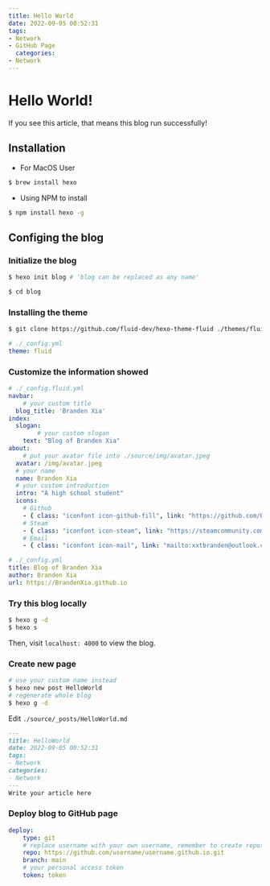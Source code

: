 ```yaml
---
title: Hello World
date: 2022-09-05 00:52:31
tags:
- Network
- GitHub Page
  categories:
- Network
---
```

# Hello World!
If you see this article, that means this blog run successfully!

## Installation

- For MacOS User

```bash
$ brew install hexo
```

- Using NPM to install

```bash
$ npm install hexo -g	
```

## Configing the blog

### Initialize the blog

```bash
$ hexo init blog # 'blog can be replaced as any name'
```

```bash
$ cd blog
```

### Installing the theme

```bash
$ git clone https://github.com/fluid-dev/hexo-theme-fluid ./themes/fluid
```

```yml
# ./_config.yml
theme: fluid
```

### Customize the information showed

```yml
# ./_config.fluid.yml
navbar:
	# your custom title
  blog_title: 'Branden Xia'
index:
  slogan:
 		# your custom slogan
    text: "Blog of Branden Xia"
about:
	# put your avatar file into ./source/img/avatar.jpeg
  avatar: /img/avatar.jpeg
  # your name
  name: Branden Xia
  # your custom introduction
  intro: "A high school student"
  icons:
  	# Github
    - { class: "iconfont icon-github-fill", link: "https://github.com/BrandenXia", tip: "GitHub" }
    # Steam
    - { class: "iconfont icon-steam", link: "https://steamcommunity.com/id/brandenxia", tip: "Steam"}
    # Email
    - { class: "iconfont icon-mail", link: "mailto:xxtbranden@outlook.com", tip: "Email"}
```

```yml
# ./_config.yml
title: Blog of Branden Xia
author: Branden Xia
url: https://BrandenXia.github.io
```

### Try this blog locally

```bash
$ hexo g -d
$ hexo s
```

Then, visit `localhost: 4000` to view the blog.

### Create new page

```bash
# use your custom name instead
$ hexo new post HelloWorld
# regenerate whole blog
$ hexo g -d
```

Edit `./source/_posts/HelloWorld.md`

```markdown
---
title: HelloWorld
date: 2022-09-05 00:52:31
tags:
- Network
categories:
- Network
---
Write your article here
```

### Deploy blog to GitHub page

```yml
deploy:
	type: git
	# replace username with your own username, remember to create repository in GitHub first
	repo: https://github.com/username/username.github.io.git
	branch: main
	# your personal access token
	token: token
```
